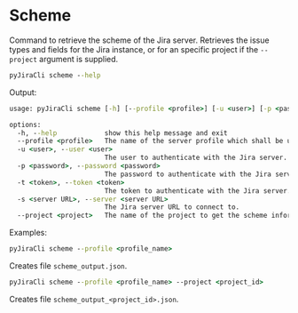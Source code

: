 # Scheme

Command to retrieve the scheme of the Jira server. Retrieves the issue types and fields for the Jira instance, or for an specific project if the `--project` argument is supplied.

```cmd
pyJiraCli scheme --help
```

Output:

```cmd
usage: pyJiraCli scheme [-h] [--profile <profile>] [-u <user>] [-p <password>] [-t <token>] [-s <server URL>] [--project <project>]

options:
  -h, --help            show this help message and exit
  --profile <profile>   The name of the server profile which shall be used for this process.
  -u <user>, --user <user>
                        The user to authenticate with the Jira server.
  -p <password>, --password <password>
                        The password to authenticate with the Jira server.
  -t <token>, --token <token>
                        The token to authenticate with the Jira server.
  -s <server URL>, --server <server URL>
                        The Jira server URL to connect to.
  --project <project>   The name of the project to get the scheme information for.
```

Examples:

```cmd
pyJiraCli scheme --profile <profile_name>
```

Creates file `scheme_output.json`.

```cmd
pyJiraCli scheme --profile <profile_name> --project <project_id>
```

Creates file `scheme_output_<project_id>.json`.

